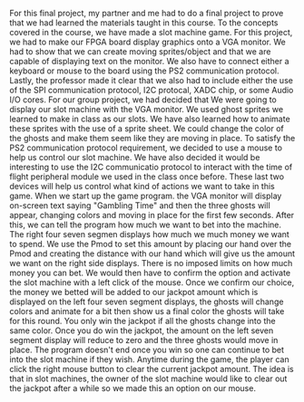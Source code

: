 For this final project, my partner and me had to do a final project to prove that we had learned the materials taught in this course. To the concepts covered in the course, we have made a slot machine game. For this project, we had to make our FPGA board display graphics onto a VGA monitor. We had to show that we can create moving sprites/object and that we are capable of displaying text on the monitor. We also have to connect either a keyboard or mouse to the board using the PS2 communication protocol. Lastly, the professor made it clear that we also had to include either the use of the SPI communication protocol, I2C protocal, XADC chip, or some Audio I/O cores. For our group project, we had decided that We were going to display our slot machine with the VGA monitor. We used ghost sprites we learned to make in class as our slots. We have also learned how to animate these sprites with the use of a sprite sheet. We could change the color of the ghosts and make them seem like they are moving in place. To satisfy the PS2 communication protocol requirement, we decided to use a mouse to help us control our slot machine. We have also decided it would be interesting to use the I2C communicatio protocol to interact with the time of flight peripheral module we used in the class once before. These last two devices will help us control what kind of actions we want to take in this game. When we start up the game program. the VGA monitor will display on-screen text saying "Gambling Time" and then the three ghosts will appear, changing colors and moving in place for the first few seconds. After this, we can tell the program how much we want to bet into the machine. The right four seven segmen displays how much we much money we want to spend. We use the Pmod to set this amount by placing our hand over the Pmod and creating the distance with our hand which will give us the amount we want on the right side displays. There is no imposed limits on how much money you can bet. We would then have to confirm the option and activate the slot machine with a left click of the mouse. Once we confirm our choice, the money we betted will be added to our jackpot amount which is displayed on the left four seven segment displays, the ghosts will change colors and animate for a bit then show us a final color the ghosts will take for this round. You only win the jackpot if all the ghosts change into the same color. Once you do win the jackpot, the amount on the left seven segment display will reduce to zero and the three ghosts would move in place. The program doesn't end once you win so one can continue to bet into the slot machine if they wish. Anytime during the game, the player can click the right mouse button to clear the current jackpot amount. The idea is that in slot machines, the owner of the slot machine would like to clear out the jackpot after a while so we made this an option on our mouse.
